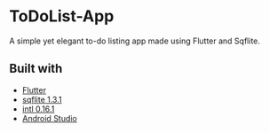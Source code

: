 # ToDoList-App
A simple yet elegant to-do listing app made using Flutter and Sqflite.

## Built with
- [Flutter](https://flutter.dev/)
- [sqflite 1.3.1](https://pub.dev/packages/sqflite)
- [intl 0.16.1](https://pub.dev/packages/intl)
- [Android Studio](https://developer.android.com/studio)
